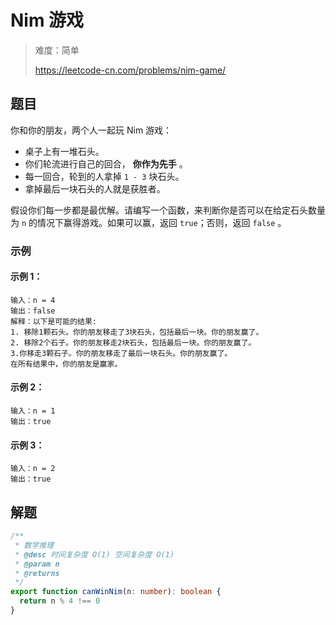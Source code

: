 # Nim 游戏

> 难度：简单
>
> https://leetcode-cn.com/problems/nim-game/

## 题目

你和你的朋友，两个人一起玩 Nim 游戏：

- 桌子上有一堆石头。
- 你们轮流进行自己的回合， **你作为先手** 。
- 每一回合，轮到的人拿掉 `1 - 3` 块石头。
- 拿掉最后一块石头的人就是获胜者。

假设你们每一步都是最优解。请编写一个函数，来判断你是否可以在给定石头数量为 `n` 的情况下赢得游戏。如果可以赢，返回 `true`；否则，返回 `false` 。

### 示例

#### 示例 1：

```
输入：n = 4
输出：false 
解释：以下是可能的结果:
1. 移除1颗石头。你的朋友移走了3块石头，包括最后一块。你的朋友赢了。
2. 移除2个石子。你的朋友移走2块石头，包括最后一块。你的朋友赢了。
3.你移走3颗石子。你的朋友移走了最后一块石头。你的朋友赢了。
在所有结果中，你的朋友是赢家。
```

#### 示例 2：

```
输入：n = 1
输出：true
```

#### 示例 3：

```
输入：n = 2
输出：true
```

## 解题

```ts
/**
 * 数学推理
 * @desc 时间复杂度 O(1) 空间复杂度 O(1)
 * @param n
 * @returns
 */
export function canWinNim(n: number): boolean {
  return n % 4 !== 0
}
```